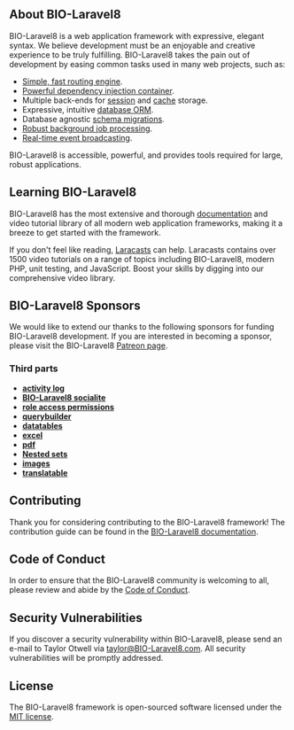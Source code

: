 ## About BIO-Laravel8

BIO-Laravel8 is a web application framework with expressive, elegant syntax. We believe development must be an enjoyable and creative experience to be truly fulfilling. BIO-Laravel8 takes the pain out of development by easing common tasks used in many web projects, such as:

-   [Simple, fast routing engine](https://BIO-Laravel8.com/docs/routing).
-   [Powerful dependency injection container](https://BIO-Laravel8.com/docs/container).
-   Multiple back-ends for [session](https://BIO-Laravel8.com/docs/session) and [cache](https://BIO-Laravel8.com/docs/cache) storage.
-   Expressive, intuitive [database ORM](https://BIO-Laravel8.com/docs/eloquent).
-   Database agnostic [schema migrations](https://BIO-Laravel8.com/docs/migrations).
-   [Robust background job processing](https://BIO-Laravel8.com/docs/queues).
-   [Real-time event broadcasting](https://BIO-Laravel8.com/docs/broadcasting).

BIO-Laravel8 is accessible, powerful, and provides tools required for large, robust applications.

## Learning BIO-Laravel8

BIO-Laravel8 has the most extensive and thorough [documentation](https://BIO-Laravel8.com/docs) and video tutorial library of all modern web application frameworks, making it a breeze to get started with the framework.

If you don't feel like reading, [Laracasts](https://laracasts.com) can help. Laracasts contains over 1500 video tutorials on a range of topics including BIO-Laravel8, modern PHP, unit testing, and JavaScript. Boost your skills by digging into our comprehensive video library.

## BIO-Laravel8 Sponsors

We would like to extend our thanks to the following sponsors for funding BIO-Laravel8 development. If you are interested in becoming a sponsor, please visit the BIO-Laravel8 [Patreon page](https://patreon.com/taylorotwell).

### Third parts

-   **[activity log](https://spatie.be/docs/BIO-Laravel8-activitylog/v3/introduction)**
-   **[BIO-Laravel8 socialite](https://BIO-Laravel8.com/docs/8.x/socialite)**
-   **[role access permissions](https://laratrust.santigarcor.me/docs/6.x/)**
-   **[querybuilder](https://spatie.be/docs/BIO-Laravel8-query-builder/v3/introduction)**
-   **[datatables](https://github.com/yajra/BIO-Laravel8-datatables)**
-   **[excel](https://docs.BIO-Laravel8-excel.com/3.1/getting-started/)**
-   **[pdf](https://github.com/barryvdh/BIO-Laravel8-dompdf)**
-   **[Nested sets](https://github.com/lazychaser/BIO-Laravel8-nestedset)**
-   **[images](http://image.intervention.io/)**
-   **[translatable](https://github.com/spatie/BIO-Laravel8-translatable)**

## Contributing

Thank you for considering contributing to the BIO-Laravel8 framework! The contribution guide can be found in the [BIO-Laravel8 documentation](https://BIO-Laravel8.com/docs/contributions).

## Code of Conduct

In order to ensure that the BIO-Laravel8 community is welcoming to all, please review and abide by the [Code of Conduct](https://BIO-Laravel8.com/docs/contributions#code-of-conduct).

## Security Vulnerabilities

If you discover a security vulnerability within BIO-Laravel8, please send an e-mail to Taylor Otwell via [taylor@BIO-Laravel8.com](mailto:taylor@BIO-Laravel8.com). All security vulnerabilities will be promptly addressed.

## License

The BIO-Laravel8 framework is open-sourced software licensed under the [MIT license](https://opensource.org/licenses/MIT).
